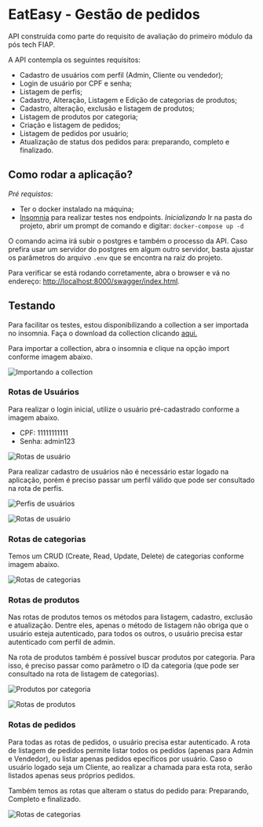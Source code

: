 # EatEasy - Gestão de pedidos

API construída como parte do requisito de avaliação do primeiro módulo da pós tech FIAP.

A API contempla os seguintes requisitos:
- Cadastro de usuários com perfil (Admin, Cliente ou vendedor);
- Login de usuário por CPF e senha;
- Listagem de perfis;
- Cadastro, Alteração, Listagem e Edição de categorias de produtos;
- Cadastro, alteração, exclusão e listagem de produtos;
- Listagem de produtos por categoria;
- Criação e listagem de pedidos;
- Listagem de pedidos por usuário;
- Atualização de status dos pedidos para: preparando, completo e finalizado.

## Como rodar a aplicação?

*Pré requistos:*
- Ter o docker instalado na máquina;
- [Insomnia](https://insomnia.rest/download) para realizar testes nos endpoints.
*Inicializando*
Ir na pasta do projeto, abrir um prompt de comando e digitar: 
```docker-compose up -d```

O comando acima irá subir o postgres e também o processo da API. Caso prefira usar um servidor do postgres em algum outro servidor, basta ajustar os parâmetros do arquivo ```.env``` que se encontra na raiz do projeto.

Para verificar se está rodando corretamente, abra o browser e vá no endereço: [http://localhost:8000/swagger/index.html](https://localhost:8000/swagger/index.html).

## Testando

Para facilitar os testes, estou disponibilizando a collection a ser importada no insomnia. Faça o download da collection clicando [aqui.](assets/eat_easy_collection.json)

Para importar a collection, abra o insomnia e clique na opção import conforme imagem abaixo.

![Importando a collection](./assets/import.png)

### Rotas de Usuários

Para realizar o login inicial, utilize o usuário pré-cadastrado conforme a imagem abaixo.
- CPF: 11111111111
- Senha: admin123

![Rotas de usuário](./assets/login.png)

Para realizar cadastro de usuários não é necessário estar logado na aplicação, porém é preciso passar um perfil válido que pode ser consultado na rota de perfis.

![Perfis de usuários](./assets/roles.png)

![Rotas de usuário](./assets/register.png)

### Rotas de categorias

Temos um CRUD (Create, Read, Update, Delete) de categorias conforme imagem abaixo.

![Rotas de categorias](./assets/category.png)

### Rotas de produtos

Nas rotas de produtos temos os métodos para listagem, cadastro, exclusão e atualização. Dentre eles, apenas o método de listagem não obriga que o usuário esteja autenticado, para todos os outros, o usuário precisa estar autenticado com perfil de admin.

Na rota de produtos também é possível buscar produtos por categoria. Para isso, é preciso passar como parâmetro o ID da categoria (que pode ser consultado na rota de listagem de categorias).

![Produtos por categoria](./assets/products_category.png)

![Rotas de produtos](./assets/products.png)

### Rotas de pedidos

Para todas as rotas de pedidos, o usuário precisa estar autenticado. A rota de listagem de pedidos permite listar todos os pedidos (apenas para Admin e Vendedor), ou listar apenas pedidos epecíficos por usuário. Caso o usuário logado seja um Cliente, ao realizar a chamada para esta rota, serão listados apenas seus próprios pedidos.

Também temos as rotas que alteram o status do pedido para: Preparando, Completo e finalizado.

![Rotas de categorias](./assets/Orders.png)
